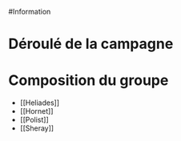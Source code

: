 #Information
# Déroulé de la campagne


# Composition du groupe
- [[Heliades]]
- [[Hornet]]
- [[Polist]]
- [[Sheray]]